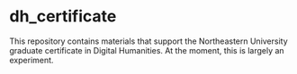 # dh_certificate
This repository contains materials that support the Northeastern University graduate certificate in Digital Humanities. At the moment, this is largely an experiment.
